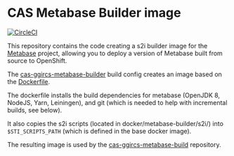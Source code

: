 # CAS Metabase Builder image

[![CircleCI](https://circleci.com/gh/bcgov/cas-ggircs-metabase-builder.svg?style=svg)](https://circleci.com/gh/bcgov/cas-ggircs-metabase-builder)

This repository contains the code creating a s2i builder image for the [Metabase](github.com/metabase/metabase) project, allowing you to deploy a version of Metabase built from source to OpenShift.

The [cas-ggircs-metabase-builder](openshift/build/buildconfig/cas-ggircs-metabase-builder.yml) build config creates an image based on the [Dockerfile](Dockerfile).

The dockerfile installs the build dependencies for metabase (OpenJDK 8, NodeJS, Yarn, Leiningen), and git (which is needed to help with incremental builds, see below).

It also copies the s2i scripts (located in docker/metabase-builder/s2i/) into `$STI_SCRIPTS_PATH` (which is defined in the base docker image).

The resulting image is used by the [cas-ggircs-metabase-build](github.com/bcgov/cas-ggircs-metabase-build) repository.
